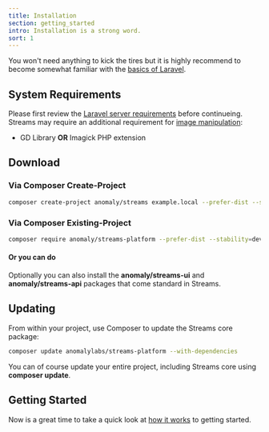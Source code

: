 ```yaml
---
title: Installation
section: getting_started
intro: Installation is a strong word.
sort: 1
---
```

You won't need anything to kick the tires but it is highly recommend to become somewhat familiar with the [basics of Laravel](https://laravel.com/docs/routing).

## System Requirements

Please first review the [Laravel server requirements](https://laravel.com/docs/installation#server-requirements) before continueing. Streams may require an additional requirement for [image manipulation](images):

- GD Library **OR** Imagick PHP extension

## Download

### Via Composer Create-Project

```bash
composer create-project anomaly/streams example.local --prefer-dist --stability=dev
```

### Via Composer Existing-Project

```bash
composer require anomaly/streams-platform --prefer-dist --stability=dev
```

#### Or you can do 
Optionally you can also install the **anomaly/streams-ui** and **anomaly/streams-api** packages that come standard in Streams.

## Updating
From within your project, use Composer to update the Streams core package:

```bash
composer update anomalylabs/streams-platform --with-dependencies
```

You can of course update your entire project, including Streams core using **composer update**.

## Getting Started

Now is a great time to take a quick look at [how it works](how-it-works) to getting started.
